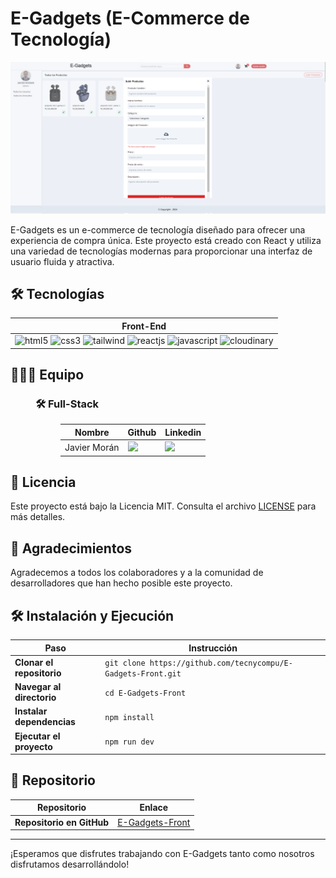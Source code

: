# E-Gadgets (E-Commerce de Tecnología)

![Imagen del Proyecto](FRONTEND.png)

E-Gadgets es un e-commerce de tecnología diseñado para ofrecer una experiencia de compra única. Este proyecto está creado con React y utiliza una variedad de tecnologías modernas para proporcionar una interfaz de usuario fluida y atractiva.

## 🛠️ Tecnologías

<div>
  <table>
    <thead>
      <tr>
        <th>Front-End</th>
      </tr>
    </thead>
    <tbody>
      <tr>
        <td>
          <img alt="html5" src="https://img.shields.io/badge/HTML5-%23E34F26?logo=html5&logoColor=white">
          <img alt="css3" src="https://img.shields.io/badge/CSS3-%231572B6?logo=css3&logoColor=white">
          <img alt="tailwind" src="https://img.shields.io/badge/Tailwind-%2306B6D4?logo=tailwind%20css">
          <img alt="reactjs" src="https://img.shields.io/badge/React.js-%2361DAFB?logo=react&logoColor=white">
          <img alt="javascript" src="https://img.shields.io/badge/JavaScript-%23F7DF1E?logo=javascript&logoColor=white">
          <img alt="cloudinary" src="https://img.shields.io/badge/Cloudinary-%2300A3E0?logo=cloudinary&logoColor=white">
        </td>
      </tr>
    </tbody>
  </table>
</div>

## 🧑‍🤝‍🧑 Equipo

<div>
  <dl>
    <dd>
      <h3>🛠️ Full-Stack</h3>
      <dl>
        <dd>
          <table>
            <thead>
              <tr>
                <th>Nombre</th>
                <th>Github</th>
                <th>Linkedin</th>
              </tr>
            </thead>
            <tbody>
              <tr>
                <td>Javier Morán</td>
                <td>
                  <a href="https://github.com/tecnycompu" target="_blank">
                    <img src="https://img.shields.io/badge/github-%23121011.svg?&style=for-the-badge&logo=github&logoColor=white"/>
                  </a>
                </td>
                <td>
                  <a href="https://www.linkedin.com/in/javier-moran-rodriguez/" target="_blank">
                    <img src="https://img.shields.io/badge/linkedin-%230A66C2.svg?&style=for-the-badge&logo=linkedin&logoColor=white"/>
                  </a>
                </td>
              </tr>
            </tbody>
          </table>
        </dd>
      </dl>
    </dd>
  </dl>
</div>

## 📄 Licencia

Este proyecto está bajo la Licencia MIT. Consulta el archivo [LICENSE](LICENSE) para más detalles.

## 🎉 Agradecimientos

Agradecemos a todos los colaboradores y a la comunidad de desarrolladores que han hecho posible este proyecto.

## 🛠️ Instalación y Ejecución

| Paso                  | Instrucción                                                     |
|-----------------------|-----------------------------------------------------------------|
| **Clonar el repositorio** | `git clone https://github.com/tecnycompu/E-Gadgets-Front.git` |
| **Navegar al directorio** | `cd E-Gadgets-Front`                                         |
| **Instalar dependencias** | `npm install`                                                |
| **Ejecutar el proyecto**  | `npm run dev`                                                |

## 🔗 Repositorio

| Repositorio              | Enlace                                                        |
|--------------------------|---------------------------------------------------------------|
| **Repositorio en GitHub** | [E-Gadgets-Front](https://github.com/tecnycompu/E-Gadgets-Front) |

---

¡Esperamos que disfrutes trabajando con E-Gadgets tanto como nosotros disfrutamos desarrollándolo!
